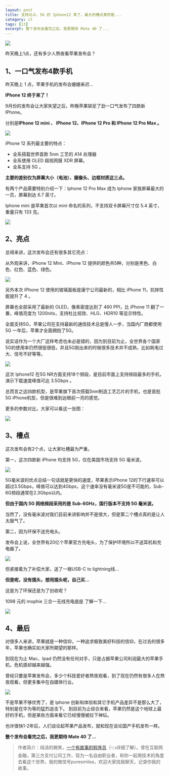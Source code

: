 ```yaml
---
layout: post
title: 支持北斗、5G 的 Iphone12 来了，最大的槽点竟然是...
category: it
tags: [it]
excerpt: 整个发布会看完之后，我更期待 Mate 40 了...
---
```


![](http://favorites.ren/assets/images/2020/it/caodian/caodian01.jpg) 

昨天晚上1点，还有多少人熬夜看苹果发布会？

## 1、一口气发布4款手机

昨天晚上 1 点，苹果手机的发布会姗姗来迟...

**IPhone 12 终于来了！**

9月份的发布会让大家失望之后，昨晚苹果铆足了劲一口气发布了四款新 IPhone。

分别是**IPhone 12 mini 、 IPhone 12、IPhone 12 Pro 和 IPhone 12 Pro Max 。**

![](http://favorites.ren/assets/images/2020/it/caodian/caodian02.jpg) 

iPhone 12 系列最主要的特点：

- 全系搭载世界首款 5nm 工艺的 A14 处理器
- 全系使用 OLED 超视网膜 XDR 屏幕。
- 全系支持 5G 。

**主要的差别仅为屏幕大小（电池）、摄像头、边框材质这三点。**

有两个产品需要特别介绍一下：Iphone 12 Pro Max 成为 Iphone 家族屏幕最大的一员，屏幕到达 6.7 英寸。

Iphone mini 是苹果首次以 mini 命名的系列，不支持双卡屏幕尺寸仅 5.4 英寸，重量只有 133 克。

![](http://favorites.ren/assets/images/2020/it/caodian/caodian03.jpg) 

## 2、亮点

总得来讲，这次发布会还有很多其它亮点：

从外观来讲，iPhone 12 Mini、iPhone 12 提供的颜色共5种，分别是黑色、白色、红色、蓝色、绿色。

![](http://favorites.ren/assets/images/2020/it/caodian/caodian04.jpg) 

另外本次 IPhone 12 使用的玻璃面板是康宁公司最新的，相比 iPhone 11，抗摔性能提升了 4 。

屏幕也全部采用了最新的 OLED，像素密度达到了 460 PPI，比 iPhone 11 翻了一番，峰值亮度为 1200nits，支持杜比视效、HLG、HDR10 等显示特性。

全面支持5G，苹果公司在支持最新的通信技术总是慢人一步，当国内厂商都使用 5G 一年后，苹果才全面拥抱了5G。

说实话作为一个大厂这样考虑也未必是错的，因为到目前为止，全世界各个国家5G的使用率仍然很低很低，并且5G刚出来的时候很多技术并不成熟，比如耗电过大、信号不好等等。

![](http://favorites.ren/assets/images/2020/it/caodian/caodian05.jpg) 

这次 Iphone12 在5G NR方面支持18个频段，是目前市面上支持频段最多的手机，演示下载速度峰值可达 3.5Gbps 。

总而言之这四款机型，是苹果旗下首次搭载5nm制造工艺芯片的手机，也是首批5G iPhone机型，但是很难到达眼前一亮的感觉。

更多的参数对比，大家可以看这一张图：

![](http://favorites.ren/assets/images/2020/it/caodian/caodian06.jpg) 

## 3、槽点

这次发布会有2个点，让大家吐槽最为严重。

第一，这次四款新 iPhone 均支持 5G，仅在美国市场支持 5G 毫米波。

![](http://favorites.ren/assets/images/2020/it/caodian/caodian07.jpg) 

5G毫米波的优点总结一句话就是更快的速度，苹果表示iPhone 12的下行速率可以超过3.5Gbps，峰值可以达到4Gbps，这个速率没有毫米波5G是不可能的，Sub-6G频段通常在2.3Gbps以内。

**但由于国内 5G 网络频段采用的是 Sub-6GHz，国行版本不支持 5G 毫米波。**

当然了，没有毫米波对我们目前来讲影响并不是很大，但是第二个槽点真的是让人太服气了。

第二，因为环保不送充电头。

发布会上说，全世界有20亿个苹果官方充电头，为了保护环境所以不送耳机和充电器了。

![](http://favorites.ren/assets/images/2020/it/caodian/caodian08.jpg) 

但紧接着为了补偿大家，送了一根USB-C to lightning线...

**但是呢，没有插头，想用插头呢，自己买...**

这是为了环保还是为了创收呢？

1098 元的 mophie 三合一无线充电底座 了解一下...

![](http://favorites.ren/assets/images/2020/it/caodian/caodian09.jpg) 

## 4、最后

对很多人来讲，苹果就是一种信仰，一种追求极致美好科技的信仰，在过去的很多年，苹果也确实如大家所期望的那样。

到现在为止 Mac、Ipad 仍然没有任何对手，只是占据苹果公司利润最大的苹果手机，危机感却越来越强。

曾经只要是苹果发布会，多少个科技爱好者熬夜观看，到了现在仍然有很多人在熬夜观看，但更多集中在自媒体行业。

![](http://favorites.ren/assets/images/2020/it/caodian/caodian10.jpg) 

不是苹果不够优秀了，是 Iphone 创新和体验和其它手机产品差异不是那么大了，特别是在华为等的猛烈追击下。
到目前为止综合来看，苹果仍然是这个地球上最好的手机，但是某些方面来看它已经慢慢被拉下神坛。

也许很快1-2年后，人们谈论起苹果产品发布，就和现在谈论国产手机发布一样。

**整个发布会看完之后，我更期待 Mate 40 了...**


>作者简介：纯洁的微笑，[一个有故事的程序员](https://mp.weixin.qq.com/s/bPk_-DcGF_7lTDoR1pKqVg)（👈详细了解）。曾在互联网金融，第三方支付公司工作，现为一名自由职业者，和你一起用技术的角度去看这个世界。我的微信号puresmilea，欢迎大家找我聊天，记录你我的故事。